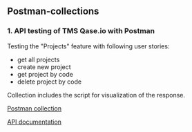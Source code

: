 ## Postman-collections

### 1. API testing of TMS Qase.io with Postman

Testing the "Projects" feature with following user stories: 
- get all projects
- create new project
- get project by code
- delete project by code

Collection includes the script for visualization of the response.

[Postman collection](https://github.com/yulia-qaqc/Postman-collections/blob/main/Qase.io%20APi%20testing.postman_collection.json)

[API documentation](https://developers.qase.io/reference/get-projects)
